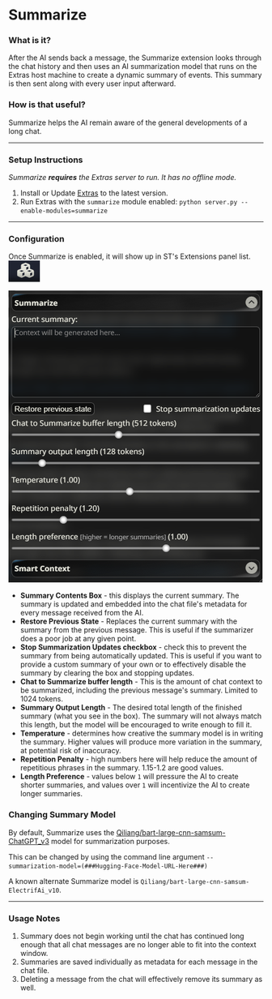 # Summarize

### What is it?

After the AI sends back a message, the Summarize extension looks through the chat history and then uses an AI summarization model that runs on the Extras host machine to create a dynamic summary of events. This summary is then sent along with every user input afterward.

### How is that useful?

Summarize helps the AI remain aware of the general developments of a long chat.

***

### Setup Instructions

*Summarize **requires** the Extras server to run. It has no offline mode.*

1. Install or Update [Extras](https://github.com/SillyTavern/SillyTavern-extras) to the latest version.
2. Run Extras with the `summarize` module enabled: `python server.py --enable-modules=summarize`

***

### Configuration

Once Summarize is enabled, it will show up in ST's Extensions panel list.
![STExtensionMenuIcon](/static/extensions/menu-icon.png)

![Summarize Config Panel](/static/extensions/summarize.png)

- **Summary Contents Box** - this displays the current summary. The summary is updated and embedded into the chat file's metadata for every message received from the AI.
- **Restore Previous State** - Replaces the current summary with the summary from the previous message. This is useful if the summarizer does a poor job at any given point.
- **Stop Summarization Updates checkbox** - check this to prevent the summary from being automatically updated. This is useful if you want to provide a custom summary of your own or to effectively disable the summary by clearing the box and stopping updates.
- **Chat to Summarize buffer length** - This is the amount of chat context to be summarized, including the previous message's summary. Limited to 1024 tokens.
- **Summary Output Length** - The desired total length of the finished summary (what you see in the box). The summary will not always match this length, but the model will be encouraged to write enough to fill it.
- **Temperature** - determines how creative the summary model is in writing the summary. Higher values will produce more variation in the summary, at potential risk of inaccuracy.
- **Repetition Penalty** - high numbers here will help reduce the amount of repetitious phrases in the summary. 1.15-1.2 are good values.
- **Length Preference** - values below `1` will pressure the AI to create shorter summaries, and values over `1` will incentivize the AI to create longer summaries.

### Changing Summary Model

By default, Summarize uses the [Qiliang/bart-large-cnn-samsum-ChatGPT_v3](https://huggingface.co/Qiliang/bart-large-cnn-samsum-ChatGPT_v3) model for summarization purposes.

This can be changed by using the command line argument `--summarization-model=(###Hugging-Face-Model-URL-Here###)`

A known alternate Summarize model is `Qiliang/bart-large-cnn-samsum-ElectrifAi_v10`.

***

### Usage Notes

1. Summary does not begin working until the chat has continued long enough that all chat messages are no longer able to fit into the context window.
2. Summaries are saved individually as metadata for each message in the chat file.
3. Deleting a message from the chat will effectively remove its summary as well.
